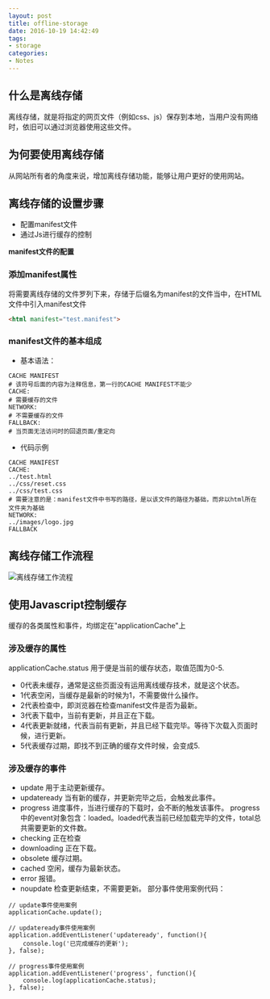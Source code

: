 ```yaml
---
layout: post
title: offline-storage
date: 2016-10-19 14:42:49
tags:
- storage
categories:
- Notes
---
```


## 什么是离线存储
离线存储，就是将指定的网页文件（例如css、js）保存到本地，当用户没有网络时，依旧可以通过浏览器使用这些文件。
## 为何要使用离线存储
从网站所有者的角度来说，增加离线存储功能，能够让用户更好的使用网站。
## 离线存储的设置步骤
* 配置manifest文件
* 通过Js进行缓存的控制

**manifest文件的配置**
### 添加manifest属性
将需要离线存储的文件罗列下来，存储于后缀名为manifest的文件当中，在HTML文件中引入manifest文件
```html
<html manifest="test.manifest">
```
### manifest文件的基本组成
- 基本语法：
```
CACHE MANIFEST
# 该符号后面的内容为注释信息，第一行的CACHE MANIFEST不能少
CACHE:
# 需要缓存的文件
NETWORK:
# 不需要缓存的文件
FALLBACK:
# 当页面无法访问时的回退页面/重定向
```
- 代码示例
```
CACHE MANIFEST
CACHE:
../test.html
../css/reset.css
../css/test.css
# 需要注意的是：manifest文件中书写的路径，是以该文件的路径为基础，而非以html所在文件夹为基础
NETWORK:
../images/logo.jpg
FALLBACK
```
## 离线存储工作流程
![离线存储工作流程](/images/storage-01.png)
## 使用Javascript控制缓存
缓存的各类属性和事件，均绑定在"applicationCache"上
### 涉及缓存的属性
applicationCache.status
用于便是当前的缓存状态，取值范围为0-5.
- 0代表未缓存，通常是这些页面没有运用离线缓存技术，就是这个状态。
- 1代表空闲，当缓存是最新的时候为1，不需要做什么操作。
- 2代表检查中，即浏览器在检查manifest文件是否为最新。
- 3代表下载中，当前有更新，并且正在下载。
- 4代表更新就绪，代表当前有更新，并且已经下载完毕。等待下次载入页面时候，进行更新。
- 5代表缓存过期，即找不到正确的缓存文件时候，会变成5.
### 涉及缓存的事件
- update 用于主动更新缓存。
- updateready 当有新的缓存，并更新完毕之后，会触发此事件。
- progress 进度事件，当进行缓存的下载时，会不断的触发该事件。
progress中的event对象包含：loaded。loaded代表当前已经加载完毕的文件，total总共需要更新的文件数。
- checking 正在检查
- downloading 正在下载。
- obsolete 缓存过期。
- cached 空闲，缓存为最新状态。
- error 报错。
- noupdate 检查更新结束，不需要更新。
部分事件使用案例代码：
```
// update事件使用案例
applicationCache.update();

// updateready事件使用案例
application.addEventListener('updateready', function(){
    console.log('已完成缓存的更新');
}, false);

// progress事件使用案例
application.addEventListener('progress', function(){
    console.log(applicationCache.status);
}, false);
```
